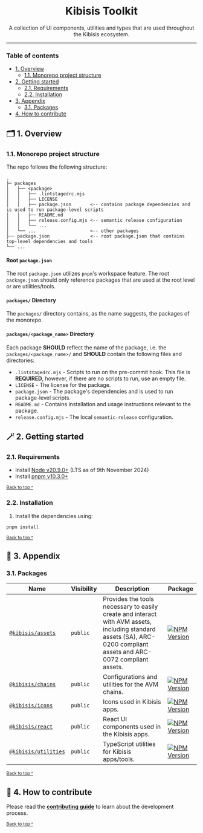 <h1 align="center">
  Kibisis Toolkit
</h1>

<p align="center">
  A collection of UI components, utilities and types that are used throughout the Kibisis ecosystem.
</p>

---

### Table of contents

* [1. Overview](#-1-overview)
  - [1.1. Monorepo project structure](#11-monorepo-project-structure)
* [2. Getting started](#-2-getting-started)
  - [2.1. Requirements](#21-requirements)
  - [2.2. Installation](#22-installation)
* [3. Appendix](#-3-appendix)
  - [3.1. Packages](#31-packages)
* [4. How to contribute](#-4-how-to-contribute)

## 🗂️ 1. Overview

### 1.1. Monorepo project structure

The repo follows the following structure:

```text
.
├─ packages
│   ├── <package>
│   │   ├── .lintstagedrc.mjs
│   │   ├── LICENSE
│   │   ├── package.json       <-- contains package dependencies and is used to run package-level scripts
│   │   ├── README.md
│   │   ├── release.config.mjs <-- semantic release configuration
│   │   └── ...
│   └── ...                    <-- other packages
├── package.json               <-- root package.json that contains top-level dependencies and tools
└── ...
```

#### Root `package.json`

The root `package.json` utilizes `pnpm`'s workspace feature. The root `package.json` should only reference packages that are used at the root level or are utilities/tools.

#### `packages/` Directory

The `packages/` directory contains, as the name suggests, the packages of the monorepo.

#### `packages/<package_name>` Directory

Each package **SHOULD** reflect the name of the package, i.e. the `packages/<package_name>/` and **SHOULD** contain the following files and directories:

* `.lintstagedrc.mjs` - Scripts to run on the pre-commit hook. This file is **REQUIRED**, however, if there are no scripts to run, use an empty file.
* `LICENSE` - The license for the package.
* `package.json` - The package's dependencies and is used to run package-level scripts.
* `README.md` - Contains installation and usage instructions relevant to the package.
* `release.config.mjs` - The local `semantic-release` configuration.

## 🪄 2. Getting started

### 2.1. Requirements

* Install [Node v20.9.0+](https://nodejs.org/en/) (LTS as of 9th November 2024)
* Install [pnpm v10.3.0+](https://pnpm.io/installation)

<sup>[Back to top ^][table-of-contents]</sup>

### 2.2. Installation

1. Install the dependencies using:

```shell
pnpm install
```

<sup>[Back to top ^][table-of-contents]</sup>

## 📑 3. Appendix

### 3.1. Packages

| Name                                                                                               | Visibility | Description                                                                                                                                                          | Package                                                                                                                   |
|----------------------------------------------------------------------------------------------------|------------|----------------------------------------------------------------------------------------------------------------------------------------------------------------------|---------------------------------------------------------------------------------------------------------------------------|
| [`@kibisis/assets`](https://github.com/kibis-is/toolkit/blob/main/packages/assets/README.md)       | `public`   | Provides the tools necessary to easily create and interact with AVM assets, including standard assets (SA), ARC-0200 compliant assets and ARC-0072 compliant assets. | [![NPM Version](https://img.shields.io/npm/v/%40kibisis%2Fassets)](https://www.npmjs.com/package/%40kibisis/assets)       |
| [`@kibisis/chains`](https://github.com/kibis-is/toolkit/blob/main/packages/chains/README.md)       | `public`   | Configurations and utilities for the AVM chains.                                                                                                                     | [![NPM Version](https://img.shields.io/npm/v/%40kibisis%2Fchains)](https://www.npmjs.com/package/%40kibisis/chains)       |
| [`@kibisis/icons`](https://github.com/kibis-is/toolkit/blob/main/packages/icons/README.md)         | `public`   | Icons used in Kibisis apps.                                                                                                                                          | [![NPM Version](https://img.shields.io/npm/v/%40kibisis%2Ficons)](https://www.npmjs.com/package/%40kibisis/icons)         |
| [`@kibisis/react`](https://github.com/kibis-is/toolkit/blob/main/packages/react/README.md)         | `public`   | React UI components used in the Kibisis apps.                                                                                                                        | [![NPM Version](https://img.shields.io/npm/v/%40kibisis%2Freact)](https://www.npmjs.com/package/%40kibisis/react)         |
| [`@kibisis/utilities`](https://github.com/kibis-is/toolkit/blob/main/packages/utilities/README.md) | `public`   | TypeScript utilities for Kibisis apps/tools.                                                                                                                         | [![NPM Version](https://img.shields.io/npm/v/%40kibisis%2Futilities)](https://www.npmjs.com/package/%40kibisis/utilities) |

<sup>[Back to top ^][table-of-contents]</sup>

## 👏 4. How to contribute

Please read the [**contributing guide**](https://github.com/kibis-is/toolkit/blob/main/CONTRIBUTING.md) to learn about the development process.

<sup>[Back to top ^][table-of-contents]</sup>

<!-- links -->
[table-of-contents]: #table-of-contents
